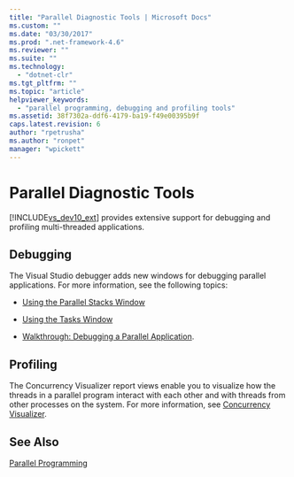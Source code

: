 ```yaml
---
title: "Parallel Diagnostic Tools | Microsoft Docs"
ms.custom: ""
ms.date: "03/30/2017"
ms.prod: ".net-framework-4.6"
ms.reviewer: ""
ms.suite: ""
ms.technology: 
  - "dotnet-clr"
ms.tgt_pltfrm: ""
ms.topic: "article"
helpviewer_keywords: 
  - "parallel programming, debugging and profiling tools"
ms.assetid: 38f7302a-ddf6-4179-ba19-f49e00395b9f
caps.latest.revision: 6
author: "rpetrusha"
ms.author: "ronpet"
manager: "wpickett"
---
```

# Parallel Diagnostic Tools
[!INCLUDE[vs_dev10_ext](../../../includes/vs-dev10-ext-md.md)] provides extensive support for debugging and profiling multi-threaded applications.  
  
## Debugging  
 The Visual Studio debugger adds new windows for debugging parallel applications. For more information, see the following topics:  
  
-   [Using the Parallel Stacks Window](../Topic/Using%20the%20Parallel%20Stacks%20Window.md)  
  
-   [Using the Tasks Window](../Topic/Using%20the%20Tasks%20Window.md)  
  
-   [Walkthrough: Debugging a Parallel Application](../Topic/Walkthrough:%20Debugging%20a%20Parallel%20Application.md).  
  
## Profiling  
 The Concurrency Visualizer report views enable you to visualize how the threads in a parallel program interact with each other and with threads from other processes on the system. For more information, see [Concurrency Visualizer](../Topic/Concurrency%20Visualizer.md).  
  
## See Also  
 [Parallel Programming](../../../docs/standard/parallel-programming/parallel-programming.md)